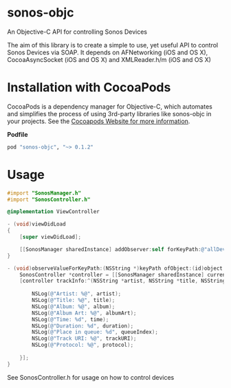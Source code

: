 sonos-objc
==========

An Objective-C API for controlling Sonos Devices

The aim of this library is to create a simple to use, yet useful API to control Sonos Devices via SOAP. It depends on AFNetworking (iOS and OS X), CocoaAsyncSocket (iOS and OS X) and XMLReader.h/m (iOS and OS X)

# Installation with CocoaPods

CocoaPods is a dependency manager for Objective-C, which automates and simplifies the process of using 3rd-party libraries like sonos-objc in your projects. See the [Cocoapods Website for more information](http://cocoapods.org/).

**Podfile**

```rb
pod "sonos-objc", "~> 0.1.2"
```

# Usage

```objective-c
#import "SonosManager.h"
#import "SonosController.h"

@implementation ViewController

- (void)viewDidLoad
{
    [super viewDidLoad];

    [[SonosManager sharedInstance] addObserver:self forKeyPath:@"allDevices" options:NSKeyValueObservingOptionNew context:NULL];
}

- (void)observeValueForKeyPath:(NSString *)keyPath ofObject:(id)object change:(NSDictionary *)change context:(void *)context {
	SonosController *controller = [[SonosManager sharedInstance] currentDevice];
    [controller trackInfo:^(NSString *artist, NSString *title, NSString *album, NSURL *albumArt, NSInteger time, NSInteger duration, NSInteger queueIndex, NSString *trackURI, NSString *protocol, NSError *error){
        
        NSLog(@"Artist: %@", artist);
        NSLog(@"Title: %@", title);
        NSLog(@"Album: %@", album);
        NSLog(@"Album Art: %@", albumArt);
        NSLog(@"Time: %d", time);
        NSLog(@"Duration: %d", duration);
        NSLog(@"Place in queue: %d", queueIndex);
        NSLog(@"Track URI: %@", trackURI);
        NSLog(@"Protocol: %@", protocol);
        
    }];
}
```

See SonosController.h for usage on how to control devices
